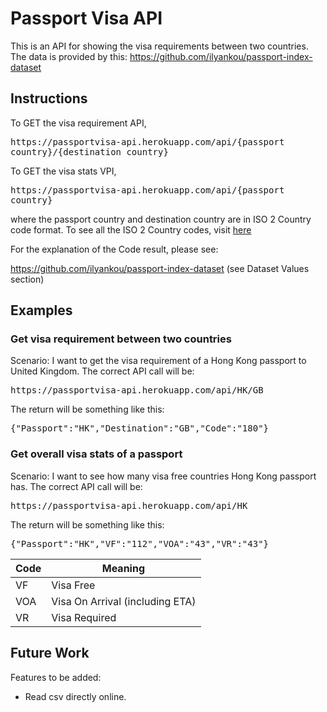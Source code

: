 # Passport Visa API

This is an API for showing the visa requirements between two countries. The data is provided by this: https://github.com/ilyankou/passport-index-dataset

## Instructions

To GET the visa requirement API, <pre>https<nolink>://passportvisa-api.herokuapp.com/api/{passport country}/{destination country}</pre>

To GET the visa stats VPI, <pre>https<nolink>://passportvisa-api.herokuapp.com/api/{passport country}</pre>

where the passport country and destination country are in ISO 2 Country code format. To see all the ISO 2 Country codes, visit [here](https://en.wikipedia.org/wiki/ISO_3166-1_alpha-2)

For the explanation of the Code result, please see:

https://github.com/ilyankou/passport-index-dataset (see Dataset Values section)

## Examples

### Get visa requirement between two countries

Scenario: I want to get the visa requirement of a Hong Kong passport to United Kingdom. The correct API call will be:

<pre>https<nolink>://passportvisa-api.herokuapp.com/api/HK/GB</pre>

The return will be something like this:

<pre>{"Passport":"HK","Destination":"GB","Code":"180"}</pre>

### Get overall visa stats of a passport

Scenario: I want to see how many visa free countries Hong Kong passport has. The correct API call will be:

<pre>https<nolink>://passportvisa-api.herokuapp.com/api/HK</pre>

The return will be something like this:

<pre>{"Passport":"HK","VF":"112","VOA":"43","VR":"43"}</pre>

| Code| Meaning                         |
|-----|---------------------------------|
| VF  | Visa Free                       |
| VOA | Visa On Arrival (including ETA) |
| VR  | Visa Required                   |

## Future Work

Features to be added:

- Read csv directly online.